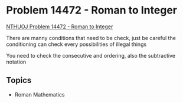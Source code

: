 # Problem 14472 - Roman to Integer
[NTHUOJ Problem 14472 - Roman to Integer](https://acm.cs.nthu.edu.tw/problem/14472/)

There are manny conditions that need to be check, just be careful the conditioning can check every possibilities of illegal things

You need to check the consecutive and ordering, also the subtractive notation

## Topics
- Roman Mathematics